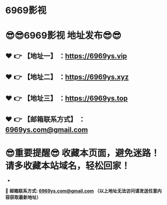 # 6969影视
:sunglasses::sunglasses:6969影视 地址发布:sunglasses::sunglasses:
==
:heart: :point_right: 【地址一】 ：https://6969ys.vip
------
:heart: :point_right: 【地址二】 ：https://6969ys.xyz
------
:heart: :point_right: 【地址三】 ：https://6969ys.top
------
:heart: :point_right: 【邮箱联系方式】 ：6969ys.com@gmail.com
------
:sunglasses:重要提醒:sunglasses: 收藏本页面，避免迷路！请多收藏本站域名，轻松回家！
==

-

:e-mail: __邮箱联系方式: 6969ys.com@gmail.com （以上地址无法访问请发送任意内容获取最新地址）__
